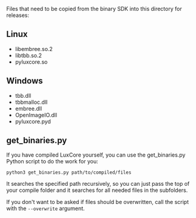 Files that need to be copied from the binary SDK into this directory for releases:

## Linux

* libembree.so.2
* libtbb.so.2
* pyluxcore.so

## Windows

* tbb.dll
* tbbmalloc.dll
* embree.dll
* OpenImageIO.dll
* pyluxcore.pyd

## get_binaries.py

If you have compiled LuxCore yourself, you can use the get_binaries.py Python script to do the work for you:

`python3 get_binaries.py path/to/compiled/files`

It searches the specified path recursively, so you can just pass the top of your compile folder and it searches for all needed files in the subfolders.

If you don't want to be asked if files should be overwritten, call the script with the `--overwrite` argument.
